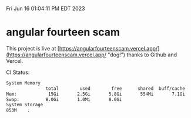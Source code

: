 Fri Jun 16 01:04:11 PM EDT 2023

# angular fourteen scam


This project is live at [https://angularfourteenscam.vercel.app/](https://angularfourteenscam.vercel.app/ "dog!") thanks to Github and Vercel.

CI Status: 

```bash
System Memory
               total        used        free      shared  buff/cache   available
Mem:            15Gi       2.5Gi       5.8Gi       554Mi       7.1Gi        11Gi
Swap:          8.0Gi       1.0Mi       8.0Gi
System Storage
853M	.
```
```bash
